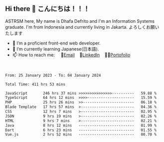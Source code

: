 ## Hi there 👋 こんにちは！！！
ASTRSM here, My name is Dhafa Defrito and I'm an Information Systems graduate. I'm from Indonesia and currently living in Jakarta. よろしくお願いたします

- 🔭 I’m a proficient front-end web developer.
- 🌱 I’m currently learning Japanese(日本語).
- 📫 How to reach me: &nbsp;&nbsp;&nbsp;&nbsp;📧[Email](ddefrito@gmail.com)&nbsp;&nbsp;&nbsp;&nbsp;💼[LinkedIn](https://www.linkedin.com/in/dhafa-defrita-rama-yudistira-9357a9229/)&nbsp;&nbsp;&nbsp;&nbsp;👨‍🎨[Portofolio](https://ddefrito.vercel.app/)
<br>
<!-- <p align="left">
<a href="https://github.com/ASTRSM">
  <img height="180em" src="https://github-readme-stats-eight-theta.vercel.app/api?username=ASTRSM&show_icons=true&theme=dracula&include_all_commits=true&count_private=true"/>
  <img height="180em" src="https://github-readme-stats-eight-theta.vercel.app/api/top-langs/?username=ASTRSM&layout=compact&langs_count=8&theme=dracula"/>
</a>
</p> -->

<!--START_SECTION:waka-->

```txt
From: 25 January 2023 - To: 04 January 2024

Total Time: 411 hrs 53 mins

JavaScript       246 hrs 37 mins >>>>>>>>>>>>>>>----------   59.88 %
TypeScript       64 hrs 12 mins  >>>>---------------------   15.59 %
PHP              25 hrs 26 mins  >>-----------------------   06.18 %
Blade Template   17 hrs 57 mins  >------------------------   04.36 %
CSS              12 hrs 7 mins   >------------------------   02.95 %
JSON             9 hrs 19 mins   >------------------------   02.26 %
HTML             9 hrs 7 mins    >------------------------   02.21 %
Java             8 hrs 12 mins   -------------------------   01.99 %
Dart             6 hrs 23 mins   -------------------------   01.55 %
Vue.js           2 hrs 52 mins   -------------------------   00.70 %
```

<!--END_SECTION:waka-->
